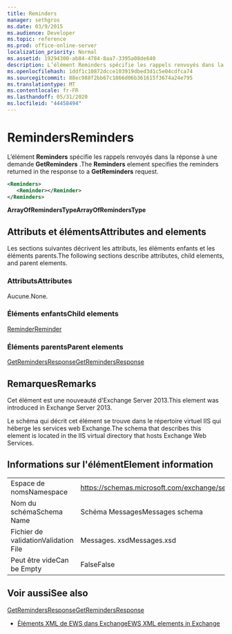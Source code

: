 ```yaml
---
title: Reminders
manager: sethgros
ms.date: 03/9/2015
ms.audience: Developer
ms.topic: reference
ms.prod: office-online-server
localization_priority: Normal
ms.assetid: 19294300-ab84-4784-8aa7-3395a08de640
description: L’élément Reminders spécifie les rappels renvoyés dans la réponse à une demande GetReminders.
ms.openlocfilehash: 1ddf1c10872dcce103919dbed3d1c5e04cdfca74
ms.sourcegitcommit: 88ec988f2bb67c1866d06b361615f3674a24e795
ms.translationtype: MT
ms.contentlocale: fr-FR
ms.lasthandoff: 05/31/2020
ms.locfileid: "44458494"
---
```

# <a name="reminders"></a><span data-ttu-id="955f3-103">Reminders</span><span class="sxs-lookup"><span data-stu-id="955f3-103">Reminders</span></span>

<span data-ttu-id="955f3-104">L’élément **Reminders** spécifie les rappels renvoyés dans la réponse à une demande **GetReminders** .</span><span class="sxs-lookup"><span data-stu-id="955f3-104">The **Reminders** element specifies the reminders returned in the response to a **GetReminders** request.</span></span> 
  
```XML
<Reminders>
   <Reminder></Reminder>
</Reminders>
```

 <span data-ttu-id="955f3-105">**ArrayOfRemindersType**</span><span class="sxs-lookup"><span data-stu-id="955f3-105">**ArrayOfRemindersType**</span></span>
## <a name="attributes-and-elements"></a><span data-ttu-id="955f3-106">Attributs et éléments</span><span class="sxs-lookup"><span data-stu-id="955f3-106">Attributes and elements</span></span>

<span data-ttu-id="955f3-107">Les sections suivantes décrivent les attributs, les éléments enfants et les éléments parents.</span><span class="sxs-lookup"><span data-stu-id="955f3-107">The following sections describe attributes, child elements, and parent elements.</span></span>
  
### <a name="attributes"></a><span data-ttu-id="955f3-108">Attributs</span><span class="sxs-lookup"><span data-stu-id="955f3-108">Attributes</span></span>

<span data-ttu-id="955f3-109">Aucune.</span><span class="sxs-lookup"><span data-stu-id="955f3-109">None.</span></span>
  
### <a name="child-elements"></a><span data-ttu-id="955f3-110">Éléments enfants</span><span class="sxs-lookup"><span data-stu-id="955f3-110">Child elements</span></span>

[<span data-ttu-id="955f3-111">Reminder</span><span class="sxs-lookup"><span data-stu-id="955f3-111">Reminder</span></span>](reminder.md)
  
### <a name="parent-elements"></a><span data-ttu-id="955f3-112">Éléments parents</span><span class="sxs-lookup"><span data-stu-id="955f3-112">Parent elements</span></span>

[<span data-ttu-id="955f3-113">GetRemindersResponse</span><span class="sxs-lookup"><span data-stu-id="955f3-113">GetRemindersResponse</span></span>](getremindersresponse.md)
  
## <a name="remarks"></a><span data-ttu-id="955f3-114">Remarques</span><span class="sxs-lookup"><span data-stu-id="955f3-114">Remarks</span></span>

<span data-ttu-id="955f3-115">Cet élément est une nouveauté d'Exchange Server 2013.</span><span class="sxs-lookup"><span data-stu-id="955f3-115">This element was introduced in Exchange Server 2013.</span></span>
  
<span data-ttu-id="955f3-116">Le schéma qui décrit cet élément se trouve dans le répertoire virtuel IIS qui héberge les services web Exchange.</span><span class="sxs-lookup"><span data-stu-id="955f3-116">The schema that describes this element is located in the IIS virtual directory that hosts Exchange Web Services.</span></span>
  
## <a name="element-information"></a><span data-ttu-id="955f3-117">Informations sur l'élément</span><span class="sxs-lookup"><span data-stu-id="955f3-117">Element information</span></span>

|||
|:-----|:-----|
|<span data-ttu-id="955f3-118">Espace de noms</span><span class="sxs-lookup"><span data-stu-id="955f3-118">Namespace</span></span>  <br/> |https://schemas.microsoft.com/exchange/services/2006/messages  <br/> |
|<span data-ttu-id="955f3-119">Nom du schéma</span><span class="sxs-lookup"><span data-stu-id="955f3-119">Schema Name</span></span>  <br/> |<span data-ttu-id="955f3-120">Schéma Messages</span><span class="sxs-lookup"><span data-stu-id="955f3-120">Messages schema</span></span>  <br/> |
|<span data-ttu-id="955f3-121">Fichier de validation</span><span class="sxs-lookup"><span data-stu-id="955f3-121">Validation File</span></span>  <br/> |<span data-ttu-id="955f3-122">Messages. xsd</span><span class="sxs-lookup"><span data-stu-id="955f3-122">Messages.xsd</span></span>  <br/> |
|<span data-ttu-id="955f3-123">Peut être vide</span><span class="sxs-lookup"><span data-stu-id="955f3-123">Can be Empty</span></span>  <br/> |<span data-ttu-id="955f3-124">False</span><span class="sxs-lookup"><span data-stu-id="955f3-124">False</span></span>  <br/> |
   
## <a name="see-also"></a><span data-ttu-id="955f3-125">Voir aussi</span><span class="sxs-lookup"><span data-stu-id="955f3-125">See also</span></span>



[<span data-ttu-id="955f3-126">GetRemindersResponse</span><span class="sxs-lookup"><span data-stu-id="955f3-126">GetRemindersResponse</span></span>](getremindersresponse.md)


- [<span data-ttu-id="955f3-127">Éléments XML de EWS dans Exchange</span><span class="sxs-lookup"><span data-stu-id="955f3-127">EWS XML elements in Exchange</span></span>](ews-xml-elements-in-exchange.md)

